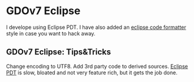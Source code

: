 # GDOv7 Eclipse

I develope using Eclipse PDT.
I have also added an [eclipse code formatter](../eclipse) style in case you want to hack away.

## GDOv7 Eclipse: Tips&Tricks

Change encoding to UTF8.
Add 3rd party code to derived sources.
[Eclipse PDT](https://www.eclipse.org/pdt/) is slow, bloated and not very feature rich, but it gets the job done.
